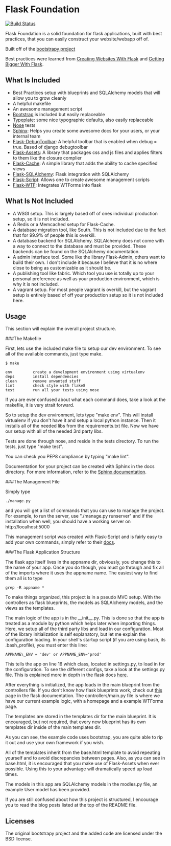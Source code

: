 Flask Foundation
================
[![Build Status](https://travis-ci.org/JackStouffer/Flask-Foundation.png)](https://travis-ci.org/JackStouffer/Flask-Foundation)

Flask Foundation is a solid foundation for flask applications, built with best practices, that you can easily construct your website/webapp off of.

Built off of the [bootstrapy project](https://github.com/kirang89/bootstrapy)

Best practices were learned from [Creating Websites With Flask](http://maximebf.com/blog/2012/10/building-websites-in-python-with-flask/) and [Getting Bigger With Flask](http://maximebf.com/blog/2012/11/getting-bigger-with-flask/).

What Is Included
----------------

* Best Practices setup with blueprints and SQLAlchemy models that will allow you to grow cleanly
* A helpful makefile
* An awesome management script
* [Bootstrap](http://getbootstrap.com/) is included but easily replaceable
* [Typeplate](http://typeplate.com/): some nice typographic defaults, also easily replaceable
* [Nose](https://nose.readthedocs.org/en/latest/) tests
* [Sphinx](http://sphinx-doc.org/): Helps you create some awesome docs for your users, or your internal team
* [Flask-DebugToolbar](http://flask-debugtoolbar.readthedocs.org/en/latest/): A helpful toolbar that is enabled when debug = true. Based of django debugtoolbar
* [Flask-Assets](http://flask-assets.readthedocs.org/en/latest/): A library that packages css and js files and applies filters to them like the closure complier
* [Flask-Cache](http://pythonhosted.org/Flask-Cache/): A simple library that adds the ability to cache specified views
* [Flask-SQLAlchemy](http://pythonhosted.org/Flask-SQLAlchemy/): Flask integration with SQLAlchemy
* [Flask-Script](http://flask-script.readthedocs.org/en/latest/): Allows one to create awesome management scripts
* [Flask-WTF](http://simonklee.org/pkg/flask-wtf/): Integrates WTForms into flask

What Is Not Included
--------------------

* A WSGI setup. This is largely based off of ones individual production setup, so it is not included.
* A Redis or a Memcached setup for Flask-Cache.
* A database migration tool, like South. This is not included due to the fact that for 99.9% of people this is overkill.
* A database backend for SQLAlchemy. SQLAlchemy does not come with a way to connect to the database and must be provided. These backends can be found on the SQLAlchemy documentation.
* A admin interface tool. Some like the library Flask-Admin, others want to build their own. I don't include it because I believe that it is no where close to being as customizable as it should be.
* A publishing tool like fabric. Which tool you use is totally up to your personal preference as well as your production environment, which is why it is not included.
* A vagrant setup. For most people vagrant is overkill, but the vagrant setup is entirely based of off your production setup so it is not included here.

Usage
-----

This section will explain the overall project structure.

###The Makefile

First, lets use the included make file to setup our dev environment. To see all of the available commands, just type make.

```
$ make

env         create a development environment using virtualenv
deps        install dependencies
clean       remove unwanted stuff
lint        check style with flake8
test        run all your tests using nose
```

If you are ever confused about what each command does, take a look at the makefile, it is very strait forward.

So to setup the dev environment, lets type "make env". This will install virtualenv if you don't have it and setup a local python instance. Then it installs all of the needed libs from the requirements.txt file. Now we have our setup with all of the needed 3rd party libs.

Tests are done through nose, and reside in the tests directory. To run the tests, just type "make test".

You can check you PEP8 compliance by typing "make lint".

Documentation for your project can be created with Sphinx in the docs directory. For more information, refer to the [Sphinx documentation](http://sphinx-doc.org/).

###The Management File

Simply type

```
./manage.py
```

and you will get a list of commands that you can use to manage the project. For example, to run the server, use "./manage.py runserver" and if the installation when well, you should have a working server on http://localhost:5000

This management script was created with Flask-Script and is fairly easy to add your own commands, simply refer to their [docs](http://flask-script.readthedocs.org/en/latest/).

###The Flask Application Structure

The flask app itself lives in the appname dir, obviously, you change this to the name of your app. Once you do though, you must go through and fix all of the imports where it uses the appname name. The easiest way to find them all is to type

```
grep -R appname *
```

To make things organized, this project is in a pseudo MVC setup. With the controllers as flask blueprints, the models as SQLAlchemy models, and the views as the templates.

The main logic of the app is in the \_\_init\_\_.py. This is done so that the app is treated as a module by python which helps later when importing things. Here, we setup all of the third party libs and load in our configuration. Most of the library initialization is self explanatory, but let me explain the configuration loading. In your shell's startup script (if you are using bash, its .bash_profile), you must enter this line:

```
APPNAME\_ENV = 'dev' or APPNAME_ENV='prod'
```

This tells the app on line 16 which class, located in settings.py, to load in for the configuration. To see the different configs, take a look at the settings.py file. This is explained more in depth in the flask docs [here](http://flask.pocoo.org/docs/config/#development-production).

After everything is initialized, the app loads in the main blueprint from the controllers file. If you don't know how flask blueprints work, check out [this](http://flask.pocoo.org/docs/blueprints/) page in the flask documentation. The controllers/main.py file is where we have our current example logic, with a homepage and a example WTForms page. 

The templates are stored in the templates dir for the main blueprint. It is encouraged, but not required, that every new blueprint has its own templates dir inside of the main templates dir. 

As you can see, the example code uses bootstrap, you are quite able to rip it out and use your own framework if you wish. 

All of the templates inherit from the base.html template to avoid repeating yourself and to avoid discrepancies between pages. Also, as you can see in base.html, it is encouraged that you make use of Flask-Assets when ever possible. Using this to your advantage will dramatically speed up load times.

The models in this app are SQLAlchemy models in the modles.py file, an example User model has been provided.

If you are still confused about how this project is structured, I encourage you to read the blog posts listed at the top of the README file.

Licenses
--------

The original bootstrapy project and the added code are licensed under the BSD license.
